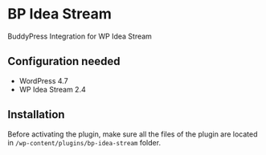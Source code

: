 BP Idea Stream
==============

BuddyPress Integration for WP Idea Stream

Configuration needed
--------------------

+ WordPress 4.7
+ WP Idea Stream 2.4

Installation
------------

Before activating the plugin, make sure all the files of the plugin are located in `/wp-content/plugins/bp-idea-stream` folder.